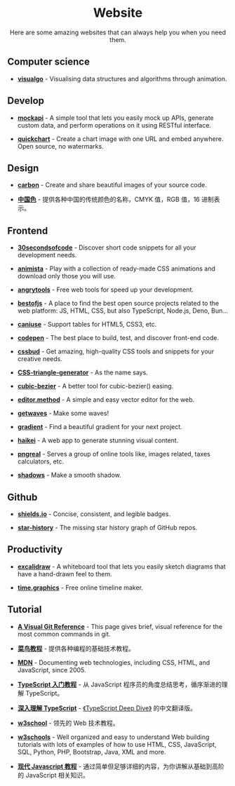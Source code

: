 <h1 align="center">Website</h1>
<p align="center">
Here are some amazing websites that can always help you when you need them.
</p>

## Computer science

-   [**visualgo**](https://visualgo.net/en) - Visualising data structures and algorithms through animation.

## Develop

-   [**mockapi**](https://mockapi.io/) - A simple tool that lets you easily mock up APIs, generate custom data, and perform operations on it using RESTful interface.

-   [**quickchart**](https://quickchart.io/) - Create a chart image with one URL and embed anywhere. Open source, no watermarks.

## Design

-   [**carbon**](https://carbon.now.sh/) - Create and share beautiful images of your source code.

-   [**中国色**](http://zhongguose.com/) - 提供各种中国的传统颜色的名称，CMYK 值，RGB 值，16 进制表示。

## Frontend

-   [**30secondsofcode**](https://www.30secondsofcode.org/) - Discover short code snippets for all your development needs.

-   [**animista**](https://animista.net/) - Play with a collection of ready-made CSS animations and download only those you will use.
-   [**angrytools**](https://angrytools.com/) - Free web tools for speed up your development.

-   [**bestofjs**](https://bestofjs.org/) - A place to find the best open source projects related to the web platform: JS, HTML, CSS, but also TypeScript, Node.js, Deno, Bun...

-   [**caniuse**](https://caniuse.com/) - Support tables for HTML5, CSS3, etc.

-   [**codepen**](https://codepen.io/) - The best place to build, test, and discover front-end code.

-   [**cssbud**](https://cssbud.com/) - Get amazing, high-quality CSS tools and snippets for your creative needs.

-   [**CSS-triangle-generator**](http://apps.eky.hk/css-triangle-generator/) - As the name says.

-   [**cubic-bezier**](https://cubic-bezier.com/) - A better tool for cubic-bezier() easing.

-   [**editor.method**](https://editor.method.ac/) - A simple and easy vector editor for the web.

-   [**getwaves**](https://getwaves.io/) - Make some waves!

-   [**gradient**](https://gradient.shapefactory.co/) - Find a beautiful gradient for your next project.

-   [**haikei**](https://haikei.app/) - A web app to generate stunning visual content.

-   [**pngreal**](https://pngreal.com/) - Serves a group of online tools like, images related, taxes calculators, etc.

-   [**shadows**](https://shadows.brumm.af/) - Make a smooth shadow.

## Github

-   [**shields.io**](https://shields.io/) - Concise, consistent, and legible badges.

-   [**star-history**](https://star-history.com/) - The missing star history graph of GitHub repos.

## Productivity

-   [**excalidraw**](https://excalidraw.com/) - A whiteboard tool that lets you easily sketch diagrams that have a hand-drawn feel to them.

-   [**time.graphics**](https://time.graphics/) - Free online timeline maker.

## Tutorial

-   [**A Visual Git Reference**](https://marklodato.github.io/visual-git-guide/index-en.html) - This page gives brief, visual reference for the most common commands in git.

-   [**菜鸟教程**](https://www.runoob.com/) - 提供各种编程的基础技术教程。

-   [**MDN**](https://developer.mozilla.org/) - Documenting web technologies, including CSS, HTML, and JavaScript, since 2005.

-   [**TypeScript 入门教程**](https://ts.xcatliu.com/) - 从 JavaScript 程序员的角度总结思考，循序渐进的理解 TypeScript。

-   [**深入理解 TypeScript**](https://jkchao.github.io/typescript-book-chinese/) - [《TypeScript Deep Dive》](https://basarat.gitbook.io/typescript/) 的中文翻译版。

-   [**w3school**](https://www.w3school.com.cn/) - 领先的 Web 技术教程。

-   [**w3schools**](https://www.w3schools.com/) - Well organized and easy to understand Web building tutorials with lots of examples of how to use HTML, CSS, JavaScript, SQL, Python, PHP, Bootstrap, Java, XML and more.

-   [**现代 Javascript 教程**](https://zh.javascript.info/) - 通过简单但足够详细的内容，为你讲解从基础到高阶的 JavaScript 相关知识。
